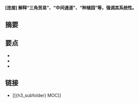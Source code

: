 #### [连接] 解释“三角贸易”、“中间通道”、“种植园”等，强调其系统性。


## 摘要


## 要点

- 
- 
- 

## 链接

- [[{h3_subfolder} MOC]]
